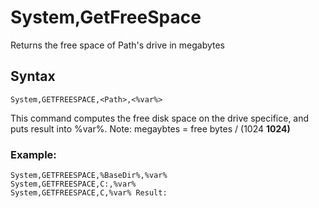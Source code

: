 # System,GetFreeSpace #

Returns the free space of Path's drive in megabytes

## Syntax ##
```
System,GETFREESPACE,<Path>,<%var%>
```
This command computes the free disk space on the drive specifice, and puts result into %var%. Note: megaybtes = free bytes / (1024 **1024)**

### Example: ###
```
System,GETFREESPACE,%BaseDir%,%var%
System,GETFREESPACE,C:,%var%
System,GETFREESPACE,C,%var% Result:
```